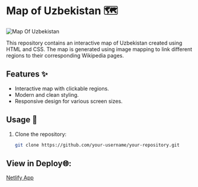 # Map of Uzbekistan 🗺️

![Map Of Uzbekistan](https://github.com/Jurayevkh/Image-Mapping/assets/123798965/88771cba-0221-4ba0-810c-2f9e820a1115)


This repository contains an interactive map of Uzbekistan created using HTML and CSS. The map is generated using image mapping to link different regions to their corresponding Wikipedia pages.

## Features ✨

- Interactive map with clickable regions.
- Modern and clean styling.
- Responsive design for various screen sizes.

## Usage 🚀

1. Clone the repository:

   ```bash
   git clone https://github.com/your-username/your-repository.git


## View in Deploy🌐:
  [Netlify App](https://mapofuzbekistan.netlify.app/)
